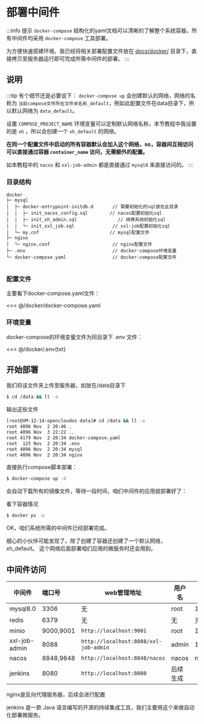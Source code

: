 <script setup>
const previewSrcList = ["/image/img.png", "/image/img_1.png"];
</script>

# 部署中间件

:::info 提示
`docker-compose` 结构化的yaml文档可以清晰的了解整个系统容器，所有中间件均采用 `docker-compose` 工具部署。

为方便快速搭建环境，我已经将相关部署配置文件放在 [docs/docker/](https://gitee.com/sun-xiaohan/xh-admin-frontend/tree/main/docs/docker)
目录下，直接拷贝至服务器运行即可完成所需中间件的部署。
:::

## 说明

:::tip 有个细节还是必要说下：
`docker-compose up` 会创建默认的网络，网络的名称为 `当前compose文件所在文件夹名称_default`，例如此配置文件在data目录下，所以默认网络为
`data_default`。

设置 `COMPOSE_PROJECT_NAME` 环境变量可以定制默认网络名称，本节教程中我设置的是 `xh` ，所以会创建一个 `xh_default` 的网络。

**在同一个配置文件中启动的所有容器默认会加入这个网络，so，容器间互相访问可以直接通过容器 `container_name` 访问，无需额外的配置。**

如本教程中的 `nacos` 和 `xxl-job-admin` 都是直接通过 `mysql8` 来直接访问的。
:::

### 目录结构

```
docker                                   
├─ mysql                               
│  ├─ docker-entrypoint-initdb.d       // 需要初始化的sql放在此目录
│  │  ├─ init_nacos_config.sql        // nacos配置初始化sql
│  │  ├─ init_xh_admin.sql               // 晓寒系统初始化sql
│  │  └─ init_xxl_job.sql              // xxl-job配置初始化sql
│  └─ my.cnf                          // mysql配置文件
├─ nginx                               
│  └─ nginx.conf                       // nginx配置文件
├─ .env                                // docker-compose环境变量
└─ docker-compose.yaml                 // docker-compose配置文件
                                                                
```

### 配置文件

主要看下docker-compose.yaml文件：

<<< @/docker/docker-compose.yaml

### 环境变量

docker-compose的环境变量文件为同目录下 .env 文件：

<<< @/docker/.env{txt}

## 开始部署

我们将该文件夹上传至服务器，如放在/data目录下

```sh
$ cd /data && ll -a 
```

输出这些文件

```sh
[root@VM-12-14-opencloudos data]# cd /data && ll -a 
root 4096 Nov  2 20:46 .
root 4096 Nov  3 22:22 ..
root 4179 Nov  2 20:34 docker-compose.yaml
root  125 Nov  2 20:34 .env
root 4096 Nov  2 20:34 mysql
root 4096 Nov  2 20:34 nginx
```

直接执行compose脚本部署：

```sh
$ docker-compose up -d
```
会自动下载所有的镜像文件，等待一段时间，咱们中间件的应用就部署好了：
<el-image style="width: 100%;" :src="previewSrcList[0]" :preview-src-list="previewSrcList" fit="cover" :initial-index="
0" alt=""/>

看下容器情况

```sh
$ docker ps -a 
```

<el-image style="width: 100%;" :src="previewSrcList[1]" :preview-src-list="previewSrcList" fit="cover" :initial-index="1" alt="" />

OK，咱们系统所需的中间件已经部署完成。

细心的小伙伴可能发现了，除了创建了容器还创建了一个默认网络， xh_default。
这个网络后面部署咱们应用的微服务时还会用到。

## 中间件访问

| 中间件           | 端口号       | web管理地址                               | 用户名   | 初始密码         |
|---------------|:----------|---------------------------------------|-------|--------------|
| mysql8.0      | 3306      | 无                                     | root  | 1qaz@WSX#EDC |
| redis         | 6379      | 无                                     | 无     | 无            |
| minio         | 9000,9001 | `http://localhost:9001`               | root  | 1qaz@WSX#EDC |
| xxl-job-admin | 8088      | `http://localhost:8088/xxl-job-admin` | admin | 123456       |
| nacos         | 8848,9848 | `http://localhost:8848/nacos`         | nacos | nacos        |
| jenkins       | 8080      | `http://localhost:8080`               | 后续生成  |              |

nginx是反向代理服务器，后续会进行配置

jenkins 是一款 Java 语言编写的开源的持续集成工具，我们主要用这个来做自动化部署微服务。
